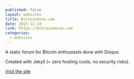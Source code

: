 ```yaml
---
published: false
layout: websites
title: Bitcoinmine.com
date: 2015-12-19
link: https://bitcoinemine.com
categories:
  - websites
---
```


A static forum for Bitcoin enthusiasts done with Disqus.

Created with Jekyll (= zero hosting costs, no security risks).

<a href="{{ page.link }}" target="_blank">Visit the site</a>
